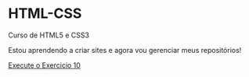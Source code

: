 # HTML-CSS
 Curso de HTML5 e CSS3 

Estou aprendendo a criar sites e agora vou gerenciar meus repositórios!

<a href="https://ramonlopes647.github.io/HTML-CSS/Exercicios/Desafios/Ex010/android.html">Execute o Exercicio 10 <a>